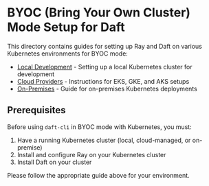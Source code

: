 # BYOC (Bring Your Own Cluster) Mode Setup for Daft

This directory contains guides for setting up Ray and Daft on various Kubernetes environments for BYOC mode:

- [Local Development](./local.md) - Setting up a local Kubernetes cluster for development
- [Cloud Providers](./cloud.md) - Instructions for EKS, GKE, and AKS setups
- [On-Premises](./on-prem.md) - Guide for on-premises Kubernetes deployments

## Prerequisites

Before using `daft-cli` in BYOC mode with Kubernetes, you must:
1. Have a running Kubernetes cluster (local, cloud-managed, or on-premise)
2. Install and configure Ray on your Kubernetes cluster
3. Install Daft on your cluster

Please follow the appropriate guide above for your environment. 